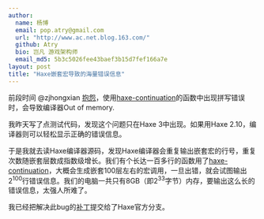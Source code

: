 ```yaml
---
author:
  name: 杨博
  email: pop.atry@gmail.com
  url: "http://www.ac.net.blog.163.com/"
  github: Atry
  bio: 岂凡 游戏架构师
  email_md5: 5b3c5026fee43baef3b15d7fef166a7e
layout: post
title: "Haxe嵌套宏导致的海量错误信息"
---
```


前段时间 @zjhongxian [抱怨](http://qforce.qifun.com/newspaper/2014/11/01/haxe-build-problem/)，使用[haxe-continuation](https://github.com/Atry/haxe-continuation)的函数中出现拼写错误时，会导致编译器Out of memory.

我昨天写了点测试代码，发现这个问题只在Haxe 3中出现。如果用Haxe 2.10，编译器则可以轻松显示正确的错误信息。

于是我就去读Haxe编译器源码，发现Haxe编译器会重复输出嵌套宏的行号，重复次数随嵌套层数成指数级增长。我们有个长达一百多行的函数用了[haxe-continuation](https://github.com/Atry/haxe-continuation)，大概会生成嵌套100层左右的宏调用，一旦出错，就会试图输出2<sup>100</sup>行错误信息。我们的电脑一共只有8GB（即2<sup>33</sup>字节）内存，要输出这么长的错误信息，太强人所难了。

我已经把解决此bug的[补丁](https://github.com/qifun/haxe/commit/3144cf22032c9a12fcd7f836c7a6fc6eec940568)提交给了Haxe官方分支。



